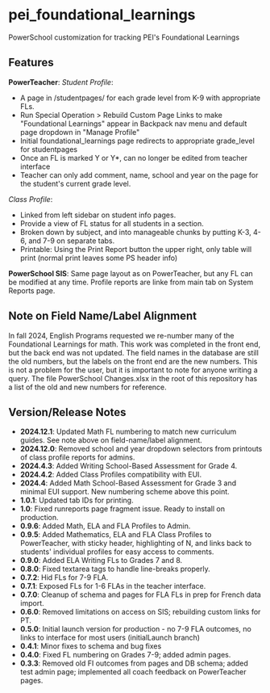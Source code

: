 # pei_foundational_learnings
PowerSchool customization for tracking PEI's Foundational Learnings

## Features
**PowerTeacher**: 
*Student Profile*:
- A page in /studentpages/ for each grade level from K-9 with appropriate FLs.
- Run Special Operation > Rebuild Custom Page Links to make "Foundational Learnings" appear in Backpack nav menu and default page dropdown in "Manage Profile"
- Initial foundational_learnings page redirects to appropriate grade_level for studentpages
- Once an FL is marked Y or Y*, can no longer be edited from teacher interface
- Teacher can only add comment, name, school and year on the page for the student's current grade level.

*Class Profile*:
- Linked from left sidebar on student info pages.
- Provide a view of FL status for all students in a section.
- Broken down by subject, and into manageable chunks by putting K-3, 4-6, and 7-9 on separate tabs.
- Printable: Using the Print Report button the upper right, only table will print (normal print leaves some PS header info)
  
**PowerSchool SIS**: Same page layout as on PowerTeacher, but any FL can be modified at any time. Profile reports are linke from main tab on System Reports page.

## Note on Field Name/Label Alignment
In fall 2024, English Programs requested we re-number many of the Foundational Learnings for math. This work was completed in the front end, but the back end was not updated. The field names in the database are still the old numbers, but the labels on the front end are the new numbers. This is not a problem for the user, but it is important to note for anyone writing a query. The file PowerSchool Changes.xlsx in the root of this repository has a list of the old and new numbers for reference.

## Version/Release Notes
  - **2024.12.1**: Updated Math FL numbering to match new curriculum guides. See note above on field-name/label alignment.
  - **2024.12.0**: Removed school and year dropdown selectors from printouts of class profile reports for admins.
  - **2024.4.3**: Added Writing School-Based Assessment for Grade 4.
  - **2024.4.2**: Added Class Profiles compatibility with EUI.
  - **2024.4**: Added Math School-Based Assessment for Grade 3 and minimal EUI support.
  New numbering scheme above this point.
  - **1.0.1**: Updated tab IDs for printing.
  - **1.0**: Fixed runreports page fragment issue. Ready to install on production.
  - **0.9.6**: Added Math, ELA and FLA Profiles to Admin.
  - **0.9.5**: Added Mathematics, ELA and FLA Class Profiles to PowerTeacher, with sticky header, highlighting of N, and links back to students' individual profiles for easy access to comments.
  - **0.9.0**: Added ELA Writing FLs to Grades 7 and 8.
  - **0.8.0**: Fixed textarea tags to handle line-breaks properly.
  - **0.7.2**: Hid FLs for 7-9 FLA.
  - **0.7.1**: Exposed FLs for 1-6 FLAs in the teacher interface.
  - **0.7.0**: Cleanup of schema and pages for FLA FLs in prep for French data import.
  - **0.6.0**: Removed limitations on access on SIS; rebuilding custom links for PT.
  - **0.5.0**: Initial launch version for production - no 7-9 FLA outcomes, no links to interface for most users (initialLaunch branch)
  - **0.4.1**: Minor fixes to schema and bug fixes
  - **0.4.0**: Fixed FL numbering on Grades 7-9; added admin pages.
  - **0.3.3**: Removed old FI outcomes from pages and DB schema; added test admin page; implemented all coach feedback on PowerTeacher pages.